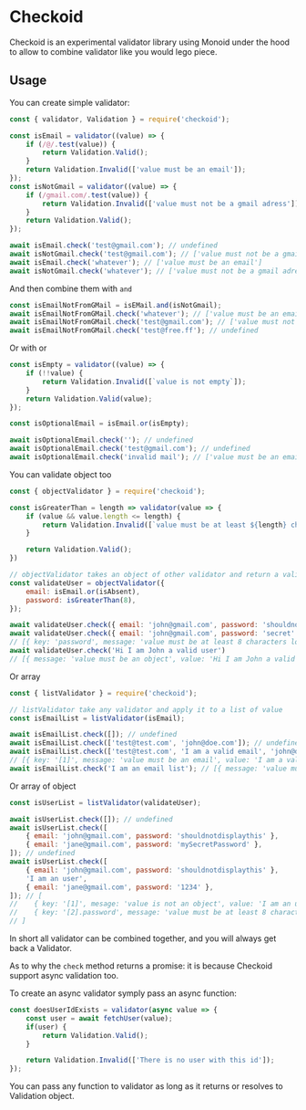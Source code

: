 # Checkoid 

Checkoid is an experimental validator library using Monoid under the hood to allow to combine validator like you would lego piece.

## Usage
You can create simple validator:

```js
const { validator, Validation } = require('checkoid');

const isEmail = validator((value) => {
    if (/@/.test(value)) {
        return Validation.Valid();
    }
    return Validation.Invalid(['value must be an email']);
});
const isNotGmail = validator((value) => {
    if (/gmail.com/.test(value)) {
        return Validation.Invalid(['value must not be a gmail adress']);
    }
    return Validation.Valid();
});

await isEmail.check('test@gmail.com'); // undefined
await isNotGmail.check('test@gmail.com'); // ['value must not be a gmail adress']
await isEmail.check('whatever'); // ['value must be an email']
await isNotGmail.check('whatever'); // ['value must not be a gmail adress']
```

And then combine them with `and`

```js
const isEmailNotFromGMail = isEMail.and(isNotGmail);
await isEmailNotFromGMail.check('whatever'); // ['value must be an email', 'value must not be a gmail adress']
await isEmailNotFromGMail.check('test@gmail.com'); // ['value must not be a gmail adress']
await isEmailNotFromGMail.check('test@free.ff'); // undefined
```

Or with or

```js
const isEmpty = validator((value) => {
    if (!!value) {
        return Validation.Invalid([`value is not empty`]);
    }
    return Validation.Valid(value);
});

const isOptionalEmail = isEmail.or(isEmpty);

await isOptionalEmail.check(''); // undefined
await isOptionalEmail.check('test@gmail.com'); // undefined
await isOptionalEmail.check('invalid mail'); // ['value must be an email', 'value is not empty']
```

You can validate object too

```js
const { objectValidator } = require('checkoid');

const isGreaterThan = length => validator(value => {
    if (value && value.length <= length) {
        return Validation.Invalid([`value must be at least ${length} characters long`]);
    }

    return Validation.Valid();
})

// objectValidator takes an object of other validator and return a validator
const validateUser = objectValidator({
    email: isEmail.or(isAbsent),
    password: isGreaterThan(8),
});

await validateUser.check({ email: 'john@gmail.com', password: 'shouldnotdisplaythis' }) // undefined
await validateUser.check({ email: 'john@gmail.com', password: 'secret' })
// [{ key: 'password', message: 'value must be at least 8 characters long' }]
await validateUser.check('Hi I am John a valid user')
// [{ message: 'value must be an object', value: 'Hi I am John a valid user' }]
```

Or array

```js
const { listValidator } = require('checkoid');

// listValidator take any validator and apply it to a list of value
const isEmailList = listValidator(isEmail);

await isEmailList.check([]); // undefined
await isEmailList.check(['test@test.com', 'john@doe.com']); // undefined
await isEmailList.check(['test@test.com', 'I am a valid email', 'john@doe.com']);
// [{ key: '[1]', message: 'value must be an email', value: 'I am a valid email' }]
await isEmailList.check('I am an email list'); // [{ message: 'value must be an array', value: 'I am an email list' }]
```

Or array of object

```js
const isUserList = listValidator(validateUser);

await isUserList.check([]); // undefined
await isUserList.check([
    { email: 'john@gmail.com', password: 'shouldnotdisplaythis' },
    { email: 'jane@gmail.com', password: 'mySecretPassword' },
]); // undefined
await isUserList.check([
    { email: 'john@gmail.com', password: 'shouldnotdisplaythis' },
    'I am an user',
    { email: 'jane@gmail.com', password: '1234' },
]); // [
//    { key: '[1]', mesage: 'value is not an object', value: 'I am an user' },
//    { key: '[2].password', message: 'value must be at least 8 characters long', value: '1234' },
// ]
```

In short all validator can be combined together, and you will always get back a Validator.

As to why the `check` method returns a promise: it is because Checkoid support async validation too.

To create an async validator symply pass an async function:

```js
const doesUserIdExists = validator(async value => {
    const user = await fetchUser(value);
    if(user) {
        return Validation.Valid();
    }

    return Validation.Invalid(['There is no user with this id']);
});
```

You can pass any function to validator as long as it returns or resolves to Validation object.
